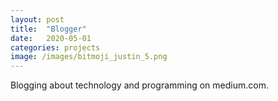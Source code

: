 ```yaml
---
layout: post
title:  "Blogger"
date:   2020-05-01
categories: projects
image: /images/bitmoji_justin_5.png
---
```

Blogging about technology and programming on medium.com. 

